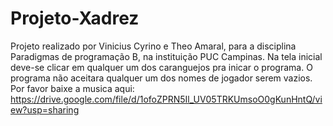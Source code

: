 # Projeto-Xadrez
Projeto realizado por Vinicius Cyrino e Theo Amaral, para a disciplina Paradigmas de programação B, na instituição PUC Campinas.
Na tela inicial deve-se clicar em qualquer um dos caranguejos pra inicar o programa.
O programa não aceitara qualquer um dos nomes de jogador serem vazios.
Por favor baixe a musica aqui: https://drive.google.com/file/d/1ofoZPRN5Il_UV05TRKUmsoO0gKunHntQ/view?usp=sharing

